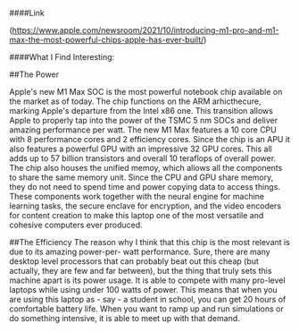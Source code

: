 ####Link

(https://www.apple.com/newsroom/2021/10/introducing-m1-pro-and-m1-max-the-most-powerful-chips-apple-has-ever-built/)

####What I Find Interesting:

##The Power

Apple's new M1 Max SOC is the most powerful notebook chip available on the market as
of today. The chip functions on the ARM arhicthecure, marking Apple's departure from
the Intel x86 one. This transition allows Apple to properly tap into the power of the
TSMC 5 nm SOCs and deliver amazing performance per watt. The new M1 Max features a 10
core CPU with 8 performance cores and 2 efficiency cores. Since the chip is an APU
it also features a powerful GPU with an impressive 32 GPU cores. This all adds up to 
57 billion transistors and overall 10 teraflops of overall power. The chip also houses
the unified memoy, which allows all the components to share the same memory unit. Since
the CPU and GPU share memory, they do not need to spend time and power copying data to
access things. These components work together with the neural engine for machine learning
tasks, the secure enclave for encryption, and the video encoders for content creation to 
make this laptop one of the most versatile and cohesive computers ever produced.

##The Efficiency
The reason why I think that this chip is the most relevant is due to its amazing power-per-
watt performance. Sure, there are many desktop level processors that can probably beat out
this cheap (but actually, they are few and far between), but the thing that truly sets this
machine apart is its power usage. It is able to compete with many pro-level laptops while
using under 100 watts of power. This means that when you are using this laptop as - say -
a student in school, you can get 20 hours of comfortable battery life. When you want to
ramp up and run simulations or do something intensive, it is able to meet up with that
demand. 


